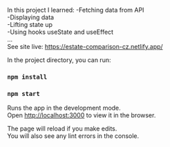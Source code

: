 In this project I learned:
-Fetching data from API<br />
-Displaying data<br />
-Lifting state up<br />
-Using hooks useState and useEffect<br />
...<br />
See site live: https://estate-comparison-cz.netlify.app/<br />

In the project directory, you can run:<br />
### `npm install`<br />

### `npm start`<br />

Runs the app in the development mode.<br />
Open [http://localhost:3000](http://localhost:3000) to view it in the browser.<br />

The page will reload if you make edits.<br />
You will also see any lint errors in the console.<br />



